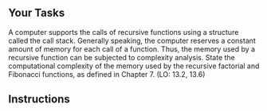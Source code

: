 <!-- manual -->

## Your Tasks

A computer supports the calls of recursive functions using a structure called the call stack. Generally speaking, the computer reserves a constant amount of memory for each call of a function. Thus, the memory used by a recursive function can be subjected to complexity analysis. State the computational complexity of the memory used by the recursive factorial and Fibonacci functions, as defined in Chapter 7. (LO: 13.2, 13.6)

## Instructions
